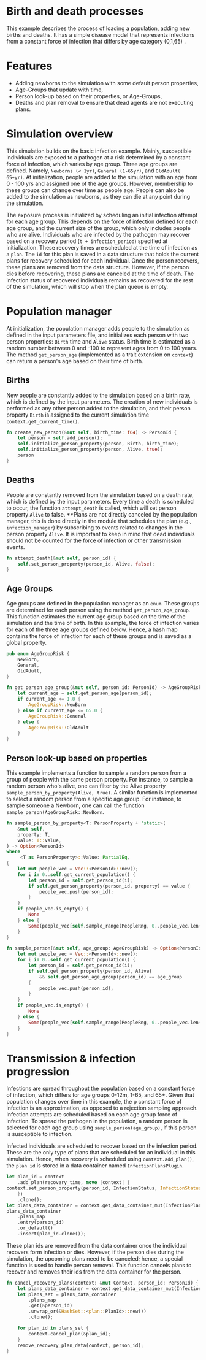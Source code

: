 # Birth and death processes

This example describes the process of loading a population, adding new births and deaths. It has a simple disease model that represents infections from a constant force of infection that differs by age category (0,1,65) .

# Features
  * Adding newborns to the simulation with some default person properties,
  * Age-Groups that update with time,
  * Person look-up based on their properties, or Age-Groups,
  * Deaths and plan removal to ensure that dead agents are not executing plans.

# Simulation overview
This simulation builds on the basic infection example. Mainly, susceptible individuals are exposed to a pathogen at a risk determined by a constant force of infection, which varies by age group. Three age groups are defined. Namely, `Newborns (< 1yr)`, `General (1-65yr)`, and `OldAdult( 65+yr)`. At initialization, people are added to the simulation with an age from 0 - 100 yrs and assigned one of the age groups. However, membership to these groups can change over time as people age. People can also be added to the simulation as newborns, as they can die at any point during the simulation.

The exposure process is initialized by scheduling an initial infection attempt for each age group. This depends on the force of infection defined for each age group, and the current size of the group, which only includes people who are alive. Individuals who are infected by the pathogen may recover based on a recovery period (`t + infection_period`) specified at initialization. These recovery times are scheduled at the time of infection as a `plan`. The `id` for this plan is saved in a data structure that holds the current plans for recovery scheduled for each individual. Once the person recovers, these plans are removed from the data structure. However, if the person dies before recovering, these plans are canceled at the time of death. The infection status of recovered individuals remains as recovered for the rest of the simulation, which will stop when the plan queue is empty.

# Population manager
At initialization, the population manager adds people to the simulation as defined in the input parameters file, and initializes each person with two person properties: `Birth` time and `Alive` status. Birth time is estimated as a random number between 0 and -100 to represent ages from 0 to 100 years. The method `get_person_age` (implemented as a trait extension on `context`) can return a person's age based on their time of birth.

## Births
New people are constantly added to the simulation based on a birth rate, which is defined by the input parameters. The creation of new individuals is performed as any other person added to the simulation, and their person property `Birth` is assigned to the current simulation time `context.get_current_time()`.

```rust
fn create_new_person(&mut self, birth_time: f64) -> PersonId {
    let person = self.add_person();
    self.initialize_person_property(person, Birth, birth_time);
    self.initialize_person_property(person, Alive, true);
    person
}
```

## Deaths
People are constantly removed from the simulation based on a death rate, which is defined by the input parameters. Every time a death is scheduled to occur, the function `attempt_death` is called, which will set person property `Alive` to false. **Plans are not directly canceled by the population manager, this is done directly in the module that schedules the plan (e.g., `infection_manager`) by subscribing to events related to changes in the person property `Alive`. It is important to keep in mind that dead individuals should not be counted for the force of infection or other transmission events.

```rust
fn attempt_death(&mut self, person_id) {
	self.set_person_property(person_id, Alive, false);
}
```

## Age Groups
Age groups are defined in the population manager as an `enum`. These groups are determined for each person using the method `get_person_age_group`. This function estimates the current age group based on the time of the simulation and the time of birth. In this example, the force of infection varies for each of the three age groups defined below. Hence, a hash map contains the force of infection for each of these groups and is saved as a global property.

```rust
pub enum AgeGroupRisk {
    NewBorn,
    General,
    OldAdult,
}

fn get_person_age_group(&mut self, person_id: PersonId) -> AgeGroupRisk {
	let current_age = self.get_person_age(person_id);
    if current_age <= 1.0 {
		AgeGroupRisk::NewBorn
    } else if current_age <= 65.0 {
        AgeGroupRisk::General
    } else {
        AgeGroupRisk::OldAdult
    }
}
```


## Person look-up based on properties
This example implements a function to sample a random person from a group of people with the same person property. For instance, to sample a random person who's alive, one can filter by the Alive property `sample_person_by_property(Alive, true)`. A similar function is implemented to select a random person from a specific age group. For instance, to sample someone a Newborn, one can call the function  `sample_person(AgeGroupRisk::NewBorn`.

```rust
fn sample_person_by_property<T: PersonProperty + 'static>(
    &mut self,
    property: T,
    value: T::Value,
) -> Option<PersonId>
where
     <T as PersonProperty>::Value: PartialEq,
{
	let mut people_vec = Vec::<PersonId>::new();
    for i in 0..self.get_current_population() {
        let person_id = self.get_person_id(i);
        if self.get_person_property(person_id, property) == value {
            people_vec.push(person_id);
        }
    }
    if people_vec.is_empty() {
        None
    } else {
        Some(people_vec[self.sample_range(PeopleRng, 0..people_vec.len())])
    }
}

fn sample_person(&mut self, age_group: AgeGroupRisk) -> Option<PersonId> {
    let mut people_vec = Vec::<PersonId>::new();
    for i in 0..self.get_current_population() {
        let person_id = self.get_person_id(i);
        if self.get_person_property(person_id, Alive)
            && self.get_person_age_group(person_id) == age_group
        {
            people_vec.push(person_id);
        }
    }
    if people_vec.is_empty() {
        None
    } else {
        Some(people_vec[self.sample_range(PeopleRng, 0..people_vec.len())])
    }
}
```

# Transmission  & infection progression
Infections are spread throughout the population based on a constant force of infection, which differs for age groups 0-12m, 1-65, and 65+. Given that population changes over time in this example, the p constant force of infection is an approximation, as opposed to a rejection sampling approach. Infection attempts are scheduled based on each age group force of infection. To spread the pathogen in the population, a random person is selected for each age group using `sample_person(age_group)`, if this person is susceptible to infection.

Infected individuals are scheduled to recover based on the infection period. These are the only type of plans that are scheduled for an individual in this simulation. Hence, when recovery is scheduled using `context.add_plan()`, the `plan id` is stored in a data container named `InfectionPlansPlugin`.

```rust
let plan_id = context
    .add_plan(recovery_time, move |context| {
context.set_person_property(person_id, InfectionStatus, InfectionStatusValue::R);
    })
    .clone();
let plans_data_container = context.get_data_container_mut(InfectionPlansPlugin);
plans_data_container
    .plans_map
    .entry(person_id)
    .or_default()
    .insert(plan_id.clone());

```

These plan ids are removed from the data container once the individual recovers form infection or dies. However, if the person dies during the simulation, the upcoming plans need to be canceled; hence, a special function is used to handle person removal. This function cancels plans to recover and removes their ids from the data container for the person.

```rust
fn cancel_recovery_plans(context: &mut Context, person_id: PersonId) {
    let plans_data_container = context.get_data_container_mut(InfectionPlansPlugin);
    let plans_set = plans_data_container
        .plans_map
        .get(&person_id)
        .unwrap_or(&HashSet::<plan::PlanId>::new())
        .clone();

    for plan_id in plans_set {
        context.cancel_plan(&plan_id);
    }
    remove_recovery_plan_data(context, person_id);
}
```
